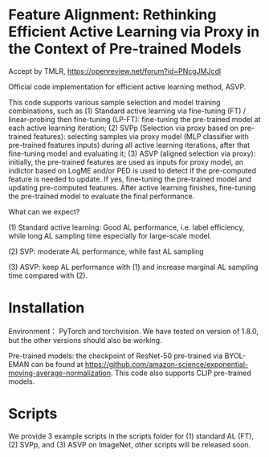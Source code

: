 # Feature Alignment: Rethinking Efficient Active Learning via Proxy in the Context of Pre-trained Models

Accept by TMLR, https://openreview.net/forum?id=PNcgJMJcdl

Official code implementation for efficient active learning method, ASVP.

This code supports various sample selection and model training combinations, such as (1) Standard active learning via fine-tuning (FT) / linear-probing then fine-tuning (LP-FT): fine-tuning the pre-trained model at each active learning iteration; (2) SVPp (Selection via proxy based on pre-trained features): selecting samples via proxy model (MLP classifier with pre-trained features inputs) during all active learning iterations, after that fine-tuning model and evaluating it; (3) ASVP (aligned selection via proxy): initially, the pre-trained features are used as inputs for proxy model, an indictor based on LogME and/or PED is used to detect if the pre-computed feature is needed to update. If yes, fine-tuning the pre-trained model and updating pre-computed features. After active learning finishes, fine-tuning the pre-trained model to evaluate the final performance. 

What can we expect?

(1) Standard active learning: Good AL performance, i.e. label efficiency, while long AL sampling time especially for large-scale model.

(2) SVP: moderate AL performance, while fast AL sampling

(3) ASVP: keep AL performance with (1) and increase marginal AL sampling time compared with (2).

# Installation 
 
 Environment： PyTorch and torchvision. We have tested on version of 1.8.0, but the other versions should also be working.

 Pre-trained models: the checkpoint of ResNet-50 pre-trained via BYOL-EMAN can be found at https://github.com/amazon-science/exponential-moving-average-normalization. This code also supports CLIP pre-trained models.


# Scripts
We provide 3 example scripts in the scripts folder for (1) standard AL (FT), (2) SVPp, and (3) ASVP on ImageNet, other scripts will be released soon. 
